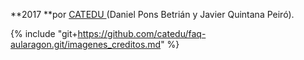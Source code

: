 **2017 **por [CATEDU ](/www.catedu.es)\(Daniel Pons Betrián y Javier Quintana Peiró\).

{% include "git+https://github.com/catedu/faq-aularagon.git/imagenes_creditos.md" %}
